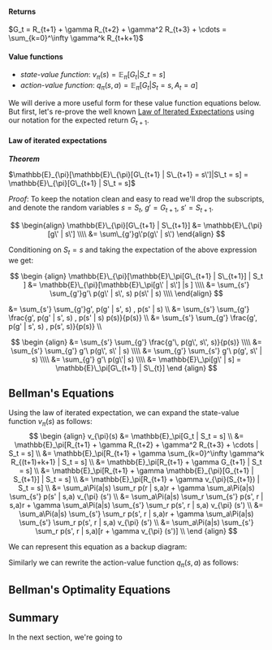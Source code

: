 #### Returns
$G_t = R_{t+1} + \gamma R_{t+2} + \gamma^2 R_{t+3} +  \cdots = \sum_{k=0}^\infty \gamma^k R_{t+k+1}$

#### Value functions
* _state-value function_:  $v_{\pi}(s) = \mathbb{E}_\pi[G_t | S\_t = s]$
* _action-value function_: $q_{\pi}(s,a) = \mathbb{E}_\pi[G_t | S_t = s, A_t =a]$

We will derive a more useful form for these value function equations below. But first, let's re-prove the well known [Law of Iterated Expectations](https://en.wikipedia.org/wiki/Law_of_total_expectation) using our notation for the expected return $G_{t+1}$.

#### Law of iterated expectations
***Theorem***

$\mathbb{E}_{\pi}[\mathbb{E}\_{\pi}[G\_{t+1} | S\_{t+1} = s\']|S\_t = s] = \mathbb{E}\_{\pi}[G\_{t+1} | S\_t = s]$ 


_Proof_: To keep the notation clean and easy to read we'll drop the subscripts, and denote the random variables $s=S_t$, $g'=G_{t+1}$, $s'=S_{t+1}$.

$$
\begin{align}
\mathbb{E}\_{\pi}[G\_{t+1} | S\_{t+1}] 
&= \mathbb{E}\_{\pi}[g\' | s\'] \\\\
&= \sum\_{g'}g\'p(g\' | s\')
\end{align}
$$

Conditioning on $S_t = s$ and taking the expectation of the above expression we get:

$$
\begin {align}
\mathbb{E}\_{\pi}[\mathbb{E}\_\pi[G\_{t+1} | S\_{t+1}] | S_t ]
&= \mathbb{E}\_{\pi}[\mathbb{E}\_\pi[g\' | s\'] |s ] \\\\
&= \sum_{s'} \sum_{g'}g'\ p(g\' | s\', s)  p(s\' | s)  \\\\
\end{align}
$$

&= \sum_{s'} \sum_{g'}g'\, p(g\' | s\', s) \, p(s\' | s)  \\\\
&= \sum_{s'} \sum_{g'} \frac{g'\, p(g\' | s\', s) \, p(s\' | s) p(s)}{p(s)}  \\\\
&= \sum_{s'} \sum_{g'} \frac{g'\, p(g\' | s\', s) \, p(s'\, s)}{p(s)}  \\\\

$$
\begin {align}
&= \sum_{s'} \sum_{g'} \frac{g'\, p(g\', s\', s)}{p(s)}  \\\\
&= \sum_{s'} \sum_{g'} g'\ p(g\', s\' | s)  \\\\
&= \sum_{g'} \sum_{s'} g'\ p(g', s\' | s)  \\\\
&= \sum_{g'} g'\ p(g\'| s)  \\\\
&= \mathbb{E}\_\pi[g\' | s]
= \mathbb{E}\_\pi[G\_{t+1} | S\_{t}]
\end {align}
$$


## Bellman's Equations
Using the law of iterated expectation, we can expand the state-value function $v_{\pi}(s)$ as follows:
$$
\begin {align}
v_{\pi}(s) &= \mathbb{E}_\pi[G_t | S_t = s] \\
&= \mathbb{E}_\pi[R_{t+1} + \gamma R_{t+2} + \gamma^2 R_{t+3} +  \cdots | S_t = s] \\
&= \mathbb{E}_\pi[R_{t+1} + \gamma \sum_{k=0}^\infty \gamma^k R_{(t+1)+k+1} | S_t = s] \\
&= \mathbb{E}_\pi[R_{t+1} + \gamma G_{t+1} | S_t = s] \\
&= \mathbb{E}_\pi[R_{t+1} + \gamma \mathbb{E}_{\pi}[G_{t+1} | S_{t+1}] | S_t = s] \\
&= \mathbb{E}_\pi[R_{t+1} + \gamma v_{\pi}(S_{t+1}) | S_t = s] \\
&= \sum_a\Pi(a|s) \sum_r p(r | s,a)r + \gamma \sum_a\Pi(a|s) \sum_{s'} p(s' | s,a) v_{\pi} (s') \\
&= \sum_a\Pi(a|s) \sum_r \sum_{s'} p(s', r | s,a)r + \gamma \sum_a\Pi(a|s) \sum_{s'} \sum_r p(s', r | s,a) v_{\pi} (s') \\
&= \sum_a\Pi(a|s) \sum_{s'} \sum_r p(s', r | s,a)r + \gamma \sum_a\Pi(a|s) \sum_{s'} \sum_r p(s', r | s,a) v_{\pi} (s') \\
&= \sum_a\Pi(a|s) \sum_{s'} \sum_r p(s', r | s,a)[r + \gamma v_{\pi} (s')] \\
\end {align}
$$

We can represent this equation as a backup diagram:

Similarly we can rewrite the action-value function $q_{\pi}(s,a)$ as follows:




## Bellman's Optimality Equations









## Summary
In the next section, we're going to
